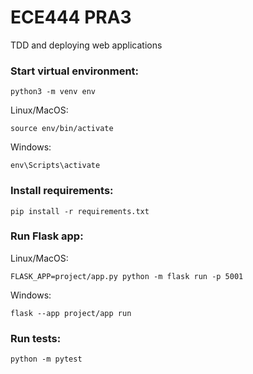 # ECE444 PRA3

TDD and deploying web applications

### Start virtual environment:
```
python3 -m venv env
```

Linux/MacOS:
```
source env/bin/activate
```

Windows:
```
env\Scripts\activate
```

### Install requirements:
```
pip install -r requirements.txt
```

### Run Flask app:
Linux/MacOS:
```
FLASK_APP=project/app.py python -m flask run -p 5001
```

Windows:
```
flask --app project/app run
```
### Run tests:
```
python -m pytest
```
